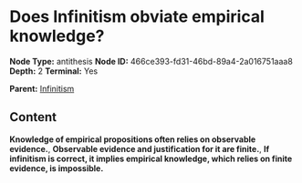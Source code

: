 # Does Infinitism obviate empirical knowledge?

**Node Type:** antithesis
**Node ID:** 466ce393-fd31-46bd-89a4-2a016751aaa8
**Depth:** 2
**Terminal:** Yes

**Parent:** [Infinitism](infinitism.md)

## Content

**Knowledge of empirical propositions often relies on observable evidence.**, **Observable evidence and justification for it are finite.**, **If infinitism is correct, it implies empirical knowledge, which relies on finite evidence, is impossible.**
